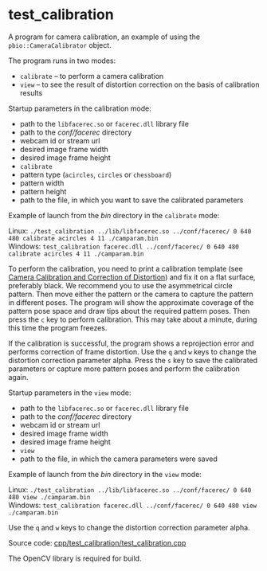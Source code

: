 # test_calibration

A program for camera calibration, an example of using the `pbio::CameraCalibrator` object.

The program runs in two modes:

* `calibrate` – to perform a camera calibration
* `view` – to see the result of distortion correction on the basis of calibration results

Startup parameters in the calibration mode:

* path to the `libfacerec.so` or `facerec.dll` library file
* path to the *conf/facerec* directory
* webcam id or stream url
* desired image frame width
* desired image frame height
* `calibrate`
* pattern type (`acircles`, `circles` or `chessboard`)
* pattern width
* pattern height
* path to the file, in which you want to save the calibrated parameters

Example of launch from the *bin* directory in the `calibrate` mode:

Linux: `./test_calibration ../lib/libfacerec.so ../conf/facerec/ 0 640 480 calibrate acircles 4 11 ./camparam.bin`  
Windows: `test_calibration facerec.dll ../conf/facerec/ 0 640 480 calibrate acircles 4 11 ./camparam.bin`  

To perform the calibration, you need to print a calibration template (see [Camera Calibration and Correction of Distortion](../../development/camera_calibration.md)) and fix it on a flat surface, preferably black. We recommend you to use the asymmetrical circle pattern. Then move either the pattern or the camera to capture the pattern in different poses. The program will show the approximate coverage of the pattern pose space and draw tips about the required pattern poses. Then press the `c` key to perform calibration. This may take about a minute, during this time the program freezes.

If the calibration is successful, the program shows a reprojection error and performs correction of frame distortion. Use the `q` and `w` keys to change the distortion correction parameter alpha. Press the `s` key to save the calibrated parameters or capture more pattern poses and perform the calibration again.

Startup parameters in the `view` mode:

* path to the `libfacerec.so` or `facerec.dll` library file
* path to the *conf/facerec* directory
* webcam id or stream url
* desired image frame width
* desired image frame height
* `view`
* path to the file, in which the camera parameters were saved

Example of launch from the *bin* directory in the `view` mode:

Linux: `./test_calibration ../lib/libfacerec.so ../conf/facerec/ 0 640 480 view ./camparam.bin`  
Windows: `test_calibration facerec.dll ../conf/facerec/ 0 640 480 view ./camparam.bin`  

Use the `q` and `w` keys to change the distortion correction parameter alpha.

Source code: [cpp/test_calibration/test_calibration.cpp](../../../examples/cpp/test_calibration/test_calibration.cpp)

The OpenCV library is required for build.
